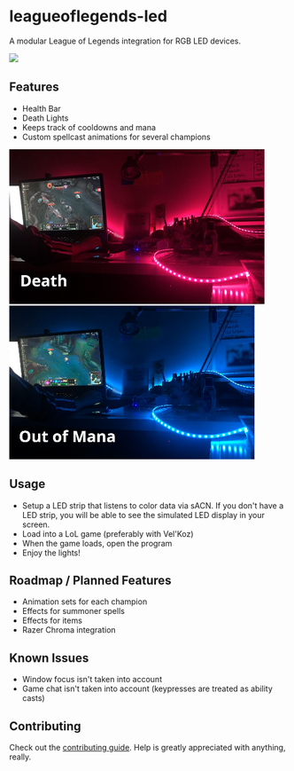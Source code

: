 # leagueoflegends-led
A modular League of Legends integration for RGB LED devices.

![](repo/video-gif.gif)


## Features
- Health Bar
- Death Lights
- Keeps track of cooldowns and mana
- Custom spellcast animations for several champions

![Death light](repo/img-death.png)
![Out of Mana light](repo/img-oom.png)

## Usage
- Setup a LED strip that listens to color data via sACN. If you don't have a LED strip, you will be able to see the simulated LED display in your screen.
- Load into a LoL game (preferably with Vel'Koz)
- When the game loads, open the program
- Enjoy the lights!

## Roadmap / Planned Features
- Animation sets for each champion
- Effects for summoner spells
- Effects for items
- Razer Chroma integration

## Known Issues
- Window focus isn't taken into account
- Game chat isn't taken into account (keypresses are treated as ability casts)

## Contributing
Check out the [contributing guide](CONTRIBUTING.md). Help is greatly appreciated with anything, really.
